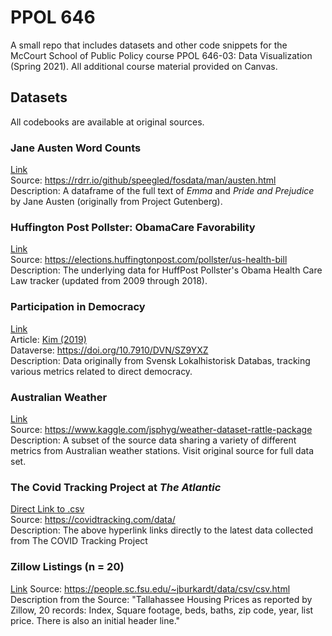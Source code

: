 # PPOL 646
A small repo that includes datasets and other code snippets for the McCourt School of Public Policy course PPOL 646-03: Data Visualization (Spring 2021). All additional course material provided on Canvas.


## Datasets 
All codebooks are available at original sources.

### Jane Austen Word Counts
[Link](https://github.com/apodkul/PPOL646/blob/main/Datasets/austen.csv)  
Source: https://rdrr.io/github/speegled/fosdata/man/austen.html  
Description: A dataframe of the full text of _Emma_ and _Pride and Prejudice_ by Jane Austen (originally from Project Gutenberg).

### Huffington Post Pollster: ObamaCare Favorability
[Link](https://github.com/apodkul/PPOL646/blob/main/Datasets/huffpost.csv)  
Source: https://elections.huffingtonpost.com/pollster/us-health-bill  
Description: The underlying data for HuffPost Pollster's Obama Health Care Law tracker (updated from 2009 through 2018).

### Participation in Democracy
[Link](https://github.com/apodkul/PPOL646/blob/main/Datasets/minutes_data.csv)  
Article: [Kim (2019)](https://doi.org/10.1111/ajps.12420)  
Dataverse: https://doi.org/10.7910/DVN/SZ9YXZ  
Description: Data originally from Svensk Lokalhistorisk Databas, tracking various metrics related to direct democracy.

### Australian Weather 
[Link](https://github.com/apodkul/PPOL646/blob/main/Datasets/weatherAUS.csv)  
Source: https://www.kaggle.com/jsphyg/weather-dataset-rattle-package  
Description: A subset of the source data sharing a variety of different metrics from Australian weather stations. Visit original source for full data set.

### The Covid Tracking Project at _The Atlantic_
[Direct Link to .csv](https://covidtracking.com/data/download/all-states-history.csv)  
Source: https://covidtracking.com/data/  
Description: The above hyperlink links directly to the latest data collected from The COVID Tracking Project

### Zillow Listings (n = 20) 
[Link](https://github.com/apodkul/PPOL646/blob/main/Datasets/zillow.csv) 
Source: https://people.sc.fsu.edu/~jburkardt/data/csv/csv.html
Description from the Source: "Tallahassee Housing Prices as reported by Zillow, 20 records: Index, Square footage, beds, baths, zip code, year, list price. There is also an initial header line."

